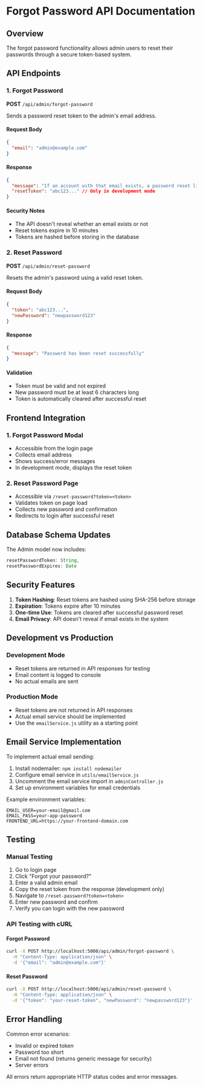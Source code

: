 # Forgot Password API Documentation

## Overview
The forgot password functionality allows admin users to reset their passwords through a secure token-based system.

## API Endpoints

### 1. Forgot Password
**POST** `/api/admin/forgot-password`

Sends a password reset token to the admin's email address.

#### Request Body
```json
{
  "email": "admin@example.com"
}
```

#### Response
```json
{
  "message": "If an account with that email exists, a password reset link has been sent.",
  "resetToken": "abc123..." // Only in development mode
}
```

#### Security Notes
- The API doesn't reveal whether an email exists or not
- Reset tokens expire in 10 minutes
- Tokens are hashed before storing in the database

### 2. Reset Password
**POST** `/api/admin/reset-password`

Resets the admin's password using a valid reset token.

#### Request Body
```json
{
  "token": "abc123...",
  "newPassword": "newpassword123"
}
```

#### Response
```json
{
  "message": "Password has been reset successfully"
}
```

#### Validation
- Token must be valid and not expired
- New password must be at least 6 characters long
- Token is automatically cleared after successful reset

## Frontend Integration

### 1. Forgot Password Modal
- Accessible from the login page
- Collects email address
- Shows success/error messages
- In development mode, displays the reset token

### 2. Reset Password Page
- Accessible via `/reset-password?token=<token>`
- Validates token on page load
- Collects new password and confirmation
- Redirects to login after successful reset

## Database Schema Updates

The Admin model now includes:
```javascript
resetPasswordToken: String,
resetPasswordExpires: Date
```

## Security Features

1. **Token Hashing**: Reset tokens are hashed using SHA-256 before storage
2. **Expiration**: Tokens expire after 10 minutes
3. **One-time Use**: Tokens are cleared after successful password reset
4. **Email Privacy**: API doesn't reveal if email exists in the system

## Development vs Production

### Development Mode
- Reset tokens are returned in API responses for testing
- Email content is logged to console
- No actual emails are sent

### Production Mode
- Reset tokens are not returned in API responses
- Actual email service should be implemented
- Use the `emailService.js` utility as a starting point

## Email Service Implementation

To implement actual email sending:

1. Install nodemailer: `npm install nodemailer`
2. Configure email service in `utils/emailService.js`
3. Uncomment the email service import in `adminController.js`
4. Set up environment variables for email credentials

Example environment variables:
```
EMAIL_USER=your-email@gmail.com
EMAIL_PASS=your-app-password
FRONTEND_URL=https://your-frontend-domain.com
```

## Testing

### Manual Testing
1. Go to login page
2. Click "Forgot your password?"
3. Enter a valid admin email
4. Copy the reset token from the response (development only)
5. Navigate to `/reset-password?token=<token>`
6. Enter new password and confirm
7. Verify you can login with the new password

### API Testing with cURL

#### Forgot Password
```bash
curl -X POST http://localhost:5000/api/admin/forgot-password \
  -H "Content-Type: application/json" \
  -d '{"email": "admin@example.com"}'
```

#### Reset Password
```bash
curl -X POST http://localhost:5000/api/admin/reset-password \
  -H "Content-Type: application/json" \
  -d '{"token": "your-reset-token", "newPassword": "newpassword123"}'
```

## Error Handling

Common error scenarios:
- Invalid or expired token
- Password too short
- Email not found (returns generic message for security)
- Server errors

All errors return appropriate HTTP status codes and error messages.



